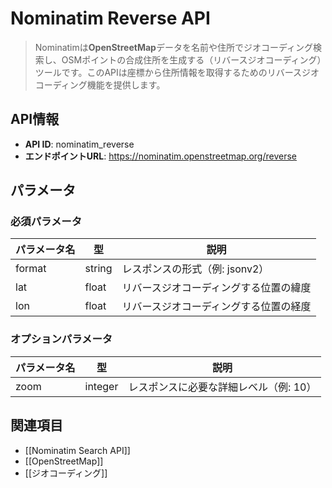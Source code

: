 # Nominatim Reverse API

> Nominatimは**OpenStreetMap**データを名前や住所でジオコーディング検索し、OSMポイントの合成住所を生成する（リバースジオコーディング）ツールです。このAPIは座標から住所情報を取得するためのリバースジオコーディング機能を提供します。

## API情報

- **API ID**: nominatim_reverse
- **エンドポイントURL**: https://nominatim.openstreetmap.org/reverse

## パラメータ

### 必須パラメータ

| パラメータ名 | 型     | 説明                                   |
| ------------ | ------ | -------------------------------------- |
| format       | string | レスポンスの形式（例: jsonv2）         |
| lat          | float  | リバースジオコーディングする位置の緯度 |
| lon          | float  | リバースジオコーディングする位置の経度 |

### オプションパラメータ

| パラメータ名 | 型      | 説明                                   |
| ------------ | ------- | -------------------------------------- |
| zoom         | integer | レスポンスに必要な詳細レベル（例: 10） |

## 関連項目

- [[Nominatim Search API]]
- [[OpenStreetMap]]
- [[ジオコーディング]]
